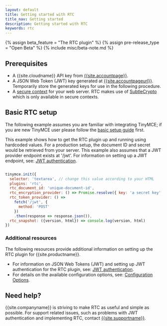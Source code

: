 ```yaml
---
layout: default
title: Getting started with RTC
title_nav: Getting started
description: Getting started with RTC
keywords: rtc
---
```


{% assign beta_feature = "The RTC plugin" %}
{% assign pre-release_type = "Open Beta" %}
{% include misc/beta-note.md %}

## Prerequisites

* A {{site.cloudname}} API key from [{{site.accountpage}}]({{site.accountsignup}}).
* A JSON Web Token (JWT) key generated at [{{site.accountpageurl}}]({{site.accountpageurl}}). Temporarily store the generated keys for use in the following procedure.
* A [secure context](https://developer.mozilla.org/en-US/docs/Web/Security/Secure_Contexts) for your web server. RTC makes use of [SubtleCrypto](https://developer.mozilla.org/en-US/docs/Web/API/SubtleCrypto) which is only available in secure contexts.

## Basic RTC setup

The following example assumes you are familiar with integrating TinyMCE; if you are new TinyMCE user please follow the [basic setup guide]({{site.baseurl}}/general-configuration-guide/basic-setup/) first.

This example shows how to get the RTC plugin up and running using hardcoded values. For a production setup, the document ID and secret would be retrieved from your server. This example also assumes that a JWT provider endpoint exists at '/jwt'. For information on setting up a JWT endpoint, see: [JWT authentication]({{site.baseurl}}/rtc/jwt-authentication/).

```js

tinymce.init({
  selector: 'textarea', // change this value according to your HTML
  plugins: 'rtc',
  rtc_document_id: 'unique-document-id',
  rtc_encryption_provider: () => Promise.resolve({ key: 'a secret key' }),
  rtc_token_provider: () =>
    fetch('/jwt', {
      method: 'POST'
    })
    .then(response => response.json()),
  rtc_snapshot: ({version, html}) => console.log(version, html)
})
```

### Additional resources

The following resources provide additional information on setting up the RTC plugin for {{site.productname}}.

* For information on JSON Web Tokens (JWT) and setting up JWT authentication for the RTC plugin, see: [JWT authentication]({{site.baseurl}}/rtc/jwt-authentication/).
* For details on the available configuration options, see: [Configuration Options]({{site.baseurl}}/rtc/configuration/).

## Need help?

{{site.companyname}} is striving to make RTC as useful and simple as possible. For support related issues, such as problems with JWT authentication and implementing RTC, contact [{{site.supportname}}]({{site.supporturl}}).
